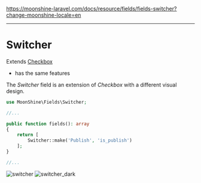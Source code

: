 https://moonshine-laravel.com/docs/resource/fields/fields-switcher?change-moonshine-locale=en

------

# Switcher

Extends [Checkbox](https://moonshine-laravel.com/docs/resource/fields/fields-checkbox)
* has the same features  

The *Switcher* field is an extension of *Checkbox* with a different visual design.

```php
use MoonShine\Fields\Switcher;

//...

public function fields(): array
{
    return [
        Switcher::make('Publish', 'is_publish')
    ];
}

//...
```
![switcher](https://moonshine-laravel.com/screenshots/switcher.png)
![switcher_dark](https://moonshine-laravel.com/screenshots/switcher_dark.png)
